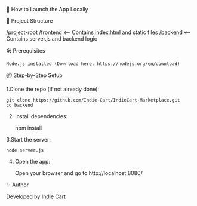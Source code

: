 🚀 How to Launch the App Locally

📁 Project Structure

/project-root
  /frontend         <-- Contains index.html and static files
  /backend          <-- Contains server.js and backend logic

🛠️ Prerequisites

    Node.js installed (Download here: https://nodejs.org/en/download)

📦 Step-by-Step Setup

1.Clone the repo (if not already done):

    git clone https://github.com/Indie-Cart/IndieCart-Marketplace.git
    cd backend

2. Install dependencies:

    npm install

3.Start the server:

    node server.js

4. Open the app: 

    Open your browser and go to http://localhost:8080/


✨ Author

Developed by Indie Cart